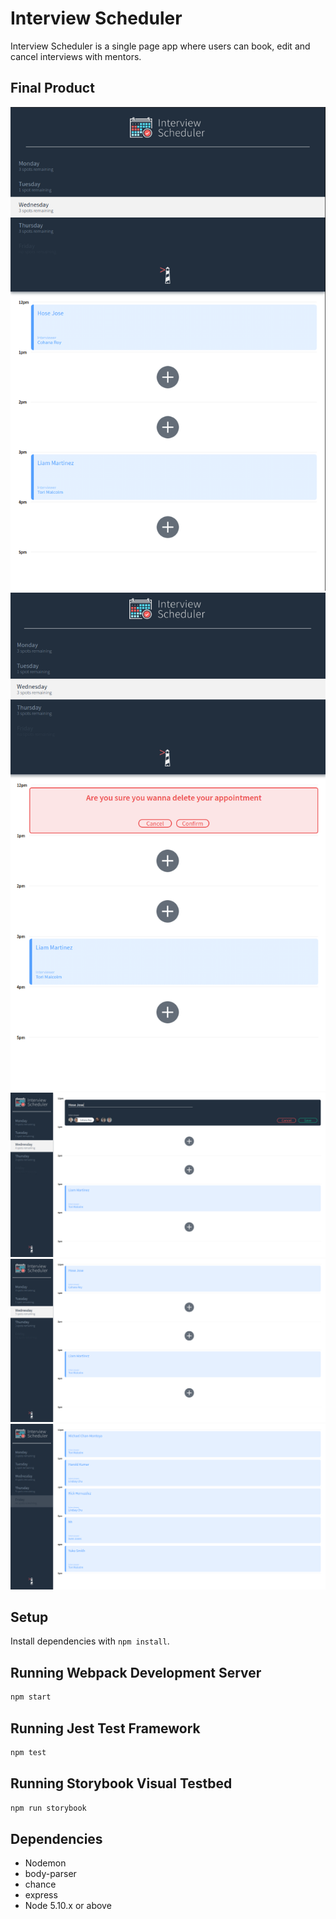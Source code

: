 # Interview Scheduler

Interview Scheduler is a single page app where users can book, edit and cancel interviews with mentors. 


## Final Product

!["Screenshot of editing URLs page"](https://github.com/kansd1401/interview-scheduler/blob/master/screenshots/mob_delete.png)
!["Screenshot of users URLs page"](https://github.com/kansd1401/interview-scheduler/blob/master/screenshots/mob_delete2.png)
!["Screenshot of adding a new URL page"](https://github.com/kansd1401/interview-scheduler/blob/master/screenshots/full_create.png)
!["Screenshot of registery page"](https://github.com/kansd1401/interview-scheduler/blob/master/screenshots/full_create2.png)
!["Screenshot of registery page"](https://github.com/kansd1401/interview-scheduler/blob/master/screenshots/full.png)

## Setup

Install dependencies with `npm install`.

## Running Webpack Development Server

```sh
npm start
```

## Running Jest Test Framework

```sh
npm test
```

## Running Storybook Visual Testbed

```sh
npm run storybook
```
## Dependencies

- Nodemon
- body-parser
- chance
- express
- Node 5.10.x or above